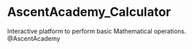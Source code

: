 # AscentAcademy_Calculator
Interactive platform to perform basic Mathematical operations. @AscentAcademy
